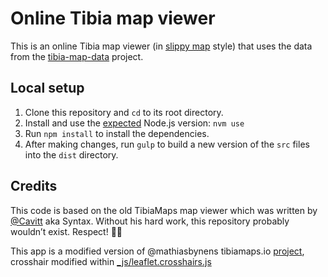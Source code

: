 # Online Tibia map viewer

This is an online Tibia map viewer (in [slippy map](https://wiki.openstreetmap.org/wiki/Slippy_Map) style) that uses the data from the [tibia-map-data](https://github.com/tibiamaps/tibia-map-data) project.

## Local setup

1. Clone this repository and `cd` to its root directory.
1. Install and use the [expected](https://github.com/tibiamaps/tibia-map/blob/main/.nvmrc) Node.js version: `nvm use`
1. Run `npm install` to install the dependencies.
1. After making changes, run `gulp` to build a new version of the `src` files into the `dist` directory.

## Credits

This code is based on the old TibiaMaps map viewer which was written by [@Cavitt](https://github.com/Cavitt) aka Syntax. Without his hard work, this repository probably wouldn’t exist. Respect! 👍🏻

This app is a modified version of @mathiasbynens tibiamaps.io [project](https://github.com/tibiamaps/tibia-map/tree/main), crosshair modified within [_js/leaflet.crosshairs.js](https://github.com/tibiamaps/tibia-map/blob/main/src/_js/leaflet.crosshairs.js)
